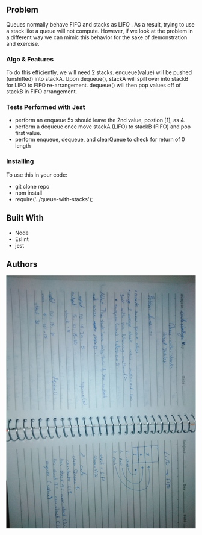 ## Problem

Queues normally behave FIFO  and stacks as LIFO . As a result, trying to use a stack like a queue will not compute. However, if we look at the problem in a different way we can mimic this behavior for the sake of demonstration and exercise.

### Algo & Features

To do this efficiently, we will need 2 stacks. enqueue(value) will be pushed (unshifted) into stackA. Upon dequeue(), stackA will spill over into stackB for LIFO to FIFO re-arrangement. dequeue() will then pop values off of stackB in FIFO arrangement.

### Tests Performed with Jest
- perform an enqueue 5x should leave the 2nd value, postion [1], as 4.
- perform a dequeue once move stackA (LIFO) to stackB (FIFO) and pop first value.
- perform enqueue, dequeue, and clearQueue to check for return of 0 length

### Installing

To use this in your code:

- git clone repo 
- npm install 
- require('../queue-with-stacks');

## Built With

* Node
* Eslint
* jest

## Authors

![CF](ch11.jpg) 

